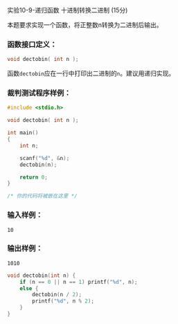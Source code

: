 实验10-9-递归函数 十进制转换二进制 (15分)

本题要求实现一个函数，将正整数n转换为二进制后输出。

### 函数接口定义：

```c++
void dectobin( int n );
```

函数`dectobin`应在一行中打印出二进制的`n`。建议用递归实现。

### 裁判测试程序样例：

```c++
#include <stdio.h>

void dectobin( int n );

int main()
{
    int n;

    scanf("%d", &n);
    dectobin(n);

    return 0;
}

/* 你的代码将被嵌在这里 */
```

### 输入样例：

```in
10
```

### 输出样例：

```out
1010
```



```c++
void dectobin(int n) {
	if (n == 0 || n == 1) printf("%d", n);
	else {
		dectobin(n / 2);
		printf("%d", n % 2);
	}
}
```

